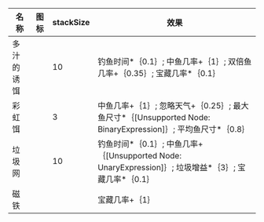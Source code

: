 | 名称  | 图标  | stackSize | 效果  |
| --- | --- | --------- | --- |
| 多汁的诱饵 | <i class="mdi mdi-fruit-grapes"></i> | 10 | 钓鱼时间*｛0.1｝; 中鱼几率+｛1｝; 双倍鱼几率+｛0.35｝; 宝藏几率*｛0.1｝ |
| 彩虹饵 | <i class="mdi mdi-looks"></i> | 3 | 中鱼几率+｛1｝; 忽略天气+｛0.25｝; 最大鱼尺寸*｛[Unsupported Node: BinaryExpression]｝; 平均鱼尺寸*｛0.8｝ |
| 垃圾网 | <i class="mdi mdi-spider-web"></i> | 10 | 钓鱼时间*｛0.1｝; 中鱼几率+｛[Unsupported Node: UnaryExpression]｝; 垃圾增益*｛3｝; 宝藏几率*｛0.1｝ |
| 磁铁 | <i class="mdi mdi-magnet"></i> |  | 宝藏几率+｛1｝ |
